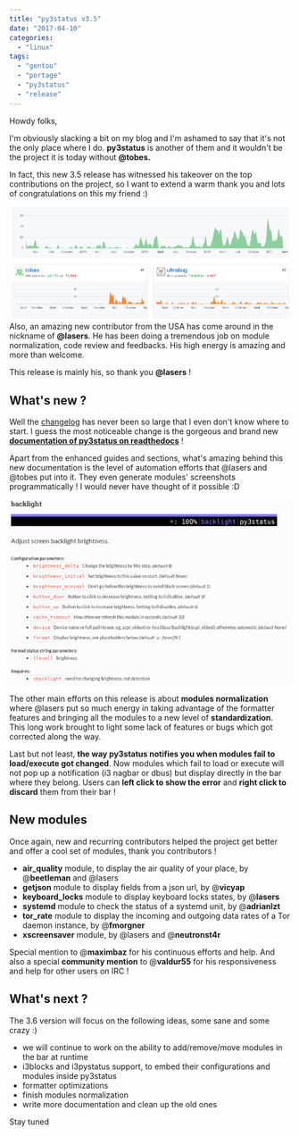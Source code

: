 ```yaml
---
title: "py3status v3.5"
date: "2017-04-10"
categories: 
  - "linux"
tags: 
  - "gentoo"
  - "portage"
  - "py3status"
  - "release"
---
```


Howdy folks,

I'm obviously slacking a bit on my blog and I'm ashamed to say that it's not the only place where I do. **py3status** is another of them and it wouldn't be the project it is today without **@tobes.**

In fact, this new 3.5 release has witnessed his takeover on the top contributions on the project, so I want to extend a warm thank you and lots of congratulations on this my friend :)

[![](images/2017-04-10-091103_994x404_scrot.png)](http://www.ultrabug.fr/py3status-v3-5/2017-04-10-091103_994x404_scrot/)Also, an amazing new contributor from the USA has come around in the nickname of **@lasers**. He has been doing a tremendous job on module normalization, code review and feedbacks. His high energy is amazing and more than welcome.

This release is mainly his, so thank you **@lasers** !

## What's new ?

Well the [changelog](https://github.com/ultrabug/py3status/blob/master/CHANGELOG) has never been so large that I even don't know where to start. I guess the most noticeable change is the gorgeous and brand new **[documentation of py3status on readthedocs](http://py3status.readthedocs.io/en/latest/)** !

Apart from the enhanced guides and sections, what's amazing behind this new documentation is the level of automation efforts that @lasers and @tobes put into it. They even generate modules' screenshots programmatically ! I would never have thought of it possible :D

[![](images/2017-04-10-092444_687x452_scrot.png)](http://www.ultrabug.fr/py3status-v3-5/2017-04-10-092444_687x452_scrot/)

The other main efforts on this release is about **modules normalization** where @lasers put so much energy in taking advantage of the formatter features and bringing all the modules to a new level of **standardization**. This long work brought to light some lack of features or bugs which got corrected along the way.

Last but not least, **the way py3status notifies you when modules fail to load/execute got changed**. Now modules which fail to load or execute will not pop up a notification (i3 nagbar or dbus) but display directly in the bar where they belong. Users can **left click to show the error** and **right click to discard** them from their bar !

## New modules

Once again, new and recurring contributors helped the project get better and offer a cool set of modules, thank you contributors !

- **air_quality** module, to display the air quality of your place, by @**beetleman** and @lasers
- **getjson** module to display fields from a json url, by @**vicyap**
- **keyboard_locks** module to display keyboard locks states, by @**lasers**
- **systemd** module to check the status of a systemd unit, by @**adrianlzt**
- **tor_rate** module to display the incoming and outgoing data rates of a Tor daemon instance, by @**fmorgner**
- **xscreensaver** module, by @lasers and @**neutronst4r**

Special mention to @**maximbaz** for his continuous efforts and help. And also a special **community mention** to @**valdur55** for his responsiveness and help for other users on IRC !

## What's next ?

The 3.6 version will focus on the following ideas, some sane and some crazy :)

- we will continue to work on the ability to add/remove/move modules in the bar at runtime
- i3blocks and i3pystatus support, to embed their configurations and modules inside py3status
- formatter optimizations
- finish modules normalization
- write more documentation and clean up the old ones

Stay tuned
